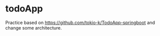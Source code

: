# todoApp

Practice based on https://github.com/tokio-k/TodoApp-springboot and change some architecture.
